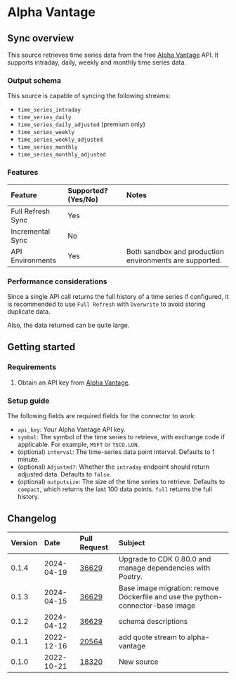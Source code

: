 # Alpha Vantage

## Sync overview

This source retrieves time series data from the free
[Alpha Vantage](https://www.alphavantage.co/) API. It supports intraday, daily,
weekly and monthly time series data.


### Output schema

This source is capable of syncing the following streams:

* `time_series_intraday`
* `time_series_daily`
* `time_series_daily_adjusted` (premium only)
* `time_series_weekly`
* `time_series_weekly_adjusted`
* `time_series_monthly`
* `time_series_monthly_adjusted`

### Features

| Feature           | Supported? \(Yes/No\) | Notes                                                   |
|:------------------|:----------------------|:--------------------------------------------------------|
| Full Refresh Sync | Yes                   |                                                         |
| Incremental Sync  | No                    |                                                         |
| API Environments  | Yes                   | Both sandbox and production environments are supported. |

### Performance considerations

Since a single API call returns the full history of a time series if
configured, it is recommended to use `Full Refresh` with `Overwrite` to avoid 
storing duplicate data.

Also, the data returned can be quite large.

## Getting started

### Requirements

1. Obtain an API key from [Alpha Vantage](https://www.alphavantage.co/support/#api-key).

### Setup guide

The following fields are required fields for the connector to work:

- `api_key`: Your Alpha Vantage API key.
- `symbol`: The symbol of the time series to retrieve, with exchange code if
  applicable. For example, `MSFT` or `TSCO.LON`.
- (optional) `interval`: The time-series data point interval. Defaults to 1 minute.
- (optional) `Adjusted?`: Whether the `intraday` endpoint should return adjusted
  data. Defaults to `false`.
- (optional) `outputsize`: The size of the time series to retrieve. Defaults to
  `compact`, which returns the last 100 data points. `full` returns the full
  history.

## Changelog

| Version | Date       | Pull Request                                             | Subject    |
|:--------|:-----------|:---------------------------------------------------------|:-----------|
| 0.1.4 | 2024-04-19 | [36629](https://github.com/airbytehq/airbyte/pull/36629) | Upgrade to CDK 0.80.0 and manage dependencies with Poetry. |
| 0.1.3 | 2024-04-15 | [36629](https://github.com/airbytehq/airbyte/pull/36629) | Base image migration: remove Dockerfile and use the python-connector-base image |
| 0.1.2 | 2024-04-12 | [36629](https://github.com/airbytehq/airbyte/pull/36629) | schema descriptions |
| 0.1.1 | 2022-12-16 | [20564](https://github.com/airbytehq/airbyte/pull/20564) | add quote stream to alpha-vantage |
| 0.1.0 | 2022-10-21 | [18320](https://github.com/airbytehq/airbyte/pull/18320) | New source |
